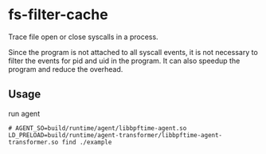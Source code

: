 # fs-filter-cache

Trace file open or close syscalls in a process.

Since the program is not attached to all syscall events, it is not necessary to filter the events for pid and uid in the program. It can also speedup the program and reduce the overhead.

## Usage

run agent

```console
# AGENT_SO=build/runtime/agent/libbpftime-agent.so LD_PRELOAD=build/runtime/agent-transformer/libbpftime-agent-transformer.so find ./example
```
